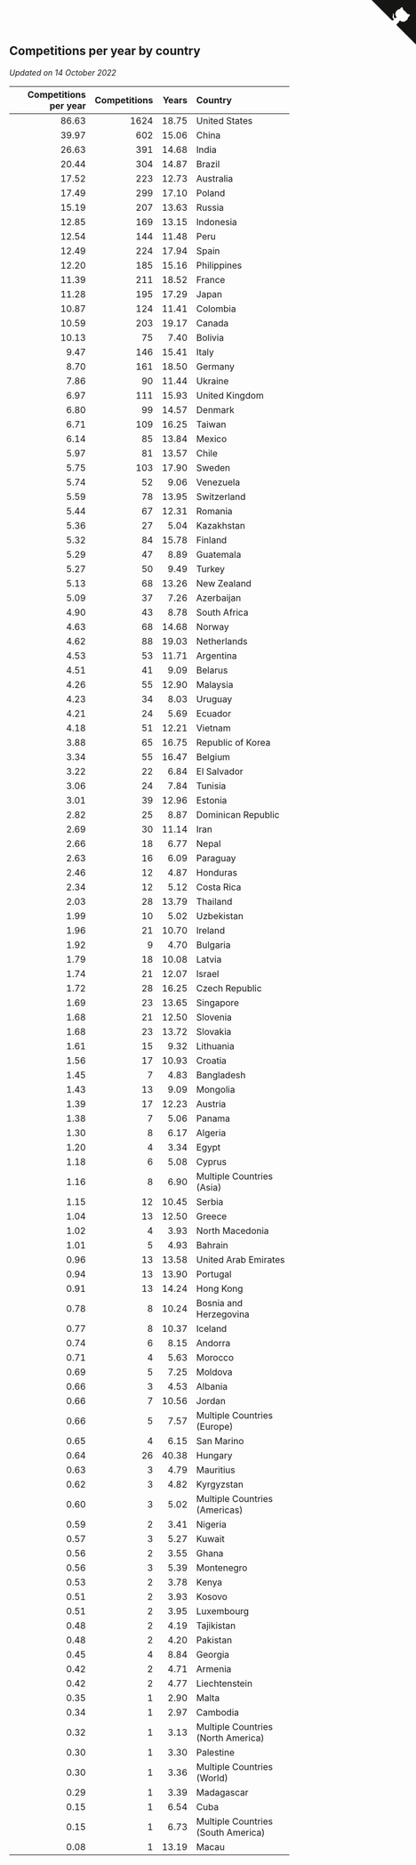 ## Competitions per year by country

*Updated on 14 October 2022*

| Competitions per year | Competitions | Years | Country |
| ---: | ---: | ---: | :--- |
| 86.63 | 1624 | 18.75 | United States |
| 39.97 | 602 | 15.06 | China |
| 26.63 | 391 | 14.68 | India |
| 20.44 | 304 | 14.87 | Brazil |
| 17.52 | 223 | 12.73 | Australia |
| 17.49 | 299 | 17.10 | Poland |
| 15.19 | 207 | 13.63 | Russia |
| 12.85 | 169 | 13.15 | Indonesia |
| 12.54 | 144 | 11.48 | Peru |
| 12.49 | 224 | 17.94 | Spain |
| 12.20 | 185 | 15.16 | Philippines |
| 11.39 | 211 | 18.52 | France |
| 11.28 | 195 | 17.29 | Japan |
| 10.87 | 124 | 11.41 | Colombia |
| 10.59 | 203 | 19.17 | Canada |
| 10.13 | 75 | 7.40 | Bolivia |
| 9.47 | 146 | 15.41 | Italy |
| 8.70 | 161 | 18.50 | Germany |
| 7.86 | 90 | 11.44 | Ukraine |
| 6.97 | 111 | 15.93 | United Kingdom |
| 6.80 | 99 | 14.57 | Denmark |
| 6.71 | 109 | 16.25 | Taiwan |
| 6.14 | 85 | 13.84 | Mexico |
| 5.97 | 81 | 13.57 | Chile |
| 5.75 | 103 | 17.90 | Sweden |
| 5.74 | 52 | 9.06 | Venezuela |
| 5.59 | 78 | 13.95 | Switzerland |
| 5.44 | 67 | 12.31 | Romania |
| 5.36 | 27 | 5.04 | Kazakhstan |
| 5.32 | 84 | 15.78 | Finland |
| 5.29 | 47 | 8.89 | Guatemala |
| 5.27 | 50 | 9.49 | Turkey |
| 5.13 | 68 | 13.26 | New Zealand |
| 5.09 | 37 | 7.26 | Azerbaijan |
| 4.90 | 43 | 8.78 | South Africa |
| 4.63 | 68 | 14.68 | Norway |
| 4.62 | 88 | 19.03 | Netherlands |
| 4.53 | 53 | 11.71 | Argentina |
| 4.51 | 41 | 9.09 | Belarus |
| 4.26 | 55 | 12.90 | Malaysia |
| 4.23 | 34 | 8.03 | Uruguay |
| 4.21 | 24 | 5.69 | Ecuador |
| 4.18 | 51 | 12.21 | Vietnam |
| 3.88 | 65 | 16.75 | Republic of Korea |
| 3.34 | 55 | 16.47 | Belgium |
| 3.22 | 22 | 6.84 | El Salvador |
| 3.06 | 24 | 7.84 | Tunisia |
| 3.01 | 39 | 12.96 | Estonia |
| 2.82 | 25 | 8.87 | Dominican Republic |
| 2.69 | 30 | 11.14 | Iran |
| 2.66 | 18 | 6.77 | Nepal |
| 2.63 | 16 | 6.09 | Paraguay |
| 2.46 | 12 | 4.87 | Honduras |
| 2.34 | 12 | 5.12 | Costa Rica |
| 2.03 | 28 | 13.79 | Thailand |
| 1.99 | 10 | 5.02 | Uzbekistan |
| 1.96 | 21 | 10.70 | Ireland |
| 1.92 | 9 | 4.70 | Bulgaria |
| 1.79 | 18 | 10.08 | Latvia |
| 1.74 | 21 | 12.07 | Israel |
| 1.72 | 28 | 16.25 | Czech Republic |
| 1.69 | 23 | 13.65 | Singapore |
| 1.68 | 21 | 12.50 | Slovenia |
| 1.68 | 23 | 13.72 | Slovakia |
| 1.61 | 15 | 9.32 | Lithuania |
| 1.56 | 17 | 10.93 | Croatia |
| 1.45 | 7 | 4.83 | Bangladesh |
| 1.43 | 13 | 9.09 | Mongolia |
| 1.39 | 17 | 12.23 | Austria |
| 1.38 | 7 | 5.06 | Panama |
| 1.30 | 8 | 6.17 | Algeria |
| 1.20 | 4 | 3.34 | Egypt |
| 1.18 | 6 | 5.08 | Cyprus |
| 1.16 | 8 | 6.90 | Multiple Countries (Asia) |
| 1.15 | 12 | 10.45 | Serbia |
| 1.04 | 13 | 12.50 | Greece |
| 1.02 | 4 | 3.93 | North Macedonia |
| 1.01 | 5 | 4.93 | Bahrain |
| 0.96 | 13 | 13.58 | United Arab Emirates |
| 0.94 | 13 | 13.90 | Portugal |
| 0.91 | 13 | 14.24 | Hong Kong |
| 0.78 | 8 | 10.24 | Bosnia and Herzegovina |
| 0.77 | 8 | 10.37 | Iceland |
| 0.74 | 6 | 8.15 | Andorra |
| 0.71 | 4 | 5.63 | Morocco |
| 0.69 | 5 | 7.25 | Moldova |
| 0.66 | 3 | 4.53 | Albania |
| 0.66 | 7 | 10.56 | Jordan |
| 0.66 | 5 | 7.57 | Multiple Countries (Europe) |
| 0.65 | 4 | 6.15 | San Marino |
| 0.64 | 26 | 40.38 | Hungary |
| 0.63 | 3 | 4.79 | Mauritius |
| 0.62 | 3 | 4.82 | Kyrgyzstan |
| 0.60 | 3 | 5.02 | Multiple Countries (Americas) |
| 0.59 | 2 | 3.41 | Nigeria |
| 0.57 | 3 | 5.27 | Kuwait |
| 0.56 | 2 | 3.55 | Ghana |
| 0.56 | 3 | 5.39 | Montenegro |
| 0.53 | 2 | 3.78 | Kenya |
| 0.51 | 2 | 3.93 | Kosovo |
| 0.51 | 2 | 3.95 | Luxembourg |
| 0.48 | 2 | 4.19 | Tajikistan |
| 0.48 | 2 | 4.20 | Pakistan |
| 0.45 | 4 | 8.84 | Georgia |
| 0.42 | 2 | 4.71 | Armenia |
| 0.42 | 2 | 4.77 | Liechtenstein |
| 0.35 | 1 | 2.90 | Malta |
| 0.34 | 1 | 2.97 | Cambodia |
| 0.32 | 1 | 3.13 | Multiple Countries (North America) |
| 0.30 | 1 | 3.30 | Palestine |
| 0.30 | 1 | 3.36 | Multiple Countries (World) |
| 0.29 | 1 | 3.39 | Madagascar |
| 0.15 | 1 | 6.54 | Cuba |
| 0.15 | 1 | 6.73 | Multiple Countries (South America) |
| 0.08 | 1 | 13.19 | Macau |


<a href="https://github.com/jonatanklosko/wca_statistics" class="github-corner" aria-label="View source on Github"><svg width="80" height="80" viewBox="0 0 250 250" style="fill:#151513; color:#fff; position: absolute; top: 0; border: 0; right: 0;" aria-hidden="true"><path d="M0,0 L115,115 L130,115 L142,142 L250,250 L250,0 Z"></path><path d="M128.3,109.0 C113.8,99.7 119.0,89.6 119.0,89.6 C122.0,82.7 120.5,78.6 120.5,78.6 C119.2,72.0 123.4,76.3 123.4,76.3 C127.3,80.9 125.5,87.3 125.5,87.3 C122.9,97.6 130.6,101.9 134.4,103.2" fill="currentColor" style="transform-origin: 130px 106px;" class="octo-arm"></path><path d="M115.0,115.0 C114.9,115.1 118.7,116.5 119.8,115.4 L133.7,101.6 C136.9,99.2 139.9,98.4 142.2,98.6 C133.8,88.0 127.5,74.4 143.8,58.0 C148.5,53.4 154.0,51.2 159.7,51.0 C160.3,49.4 163.2,43.6 171.4,40.1 C171.4,40.1 176.1,42.5 178.8,56.2 C183.1,58.6 187.2,61.8 190.9,65.4 C194.5,69.0 197.7,73.2 200.1,77.6 C213.8,80.2 216.3,84.9 216.3,84.9 C212.7,93.1 206.9,96.0 205.4,96.6 C205.1,102.4 203.0,107.8 198.3,112.5 C181.9,128.9 168.3,122.5 157.7,114.1 C157.9,116.9 156.7,120.9 152.7,124.9 L141.0,136.5 C139.8,137.7 141.6,141.9 141.8,141.8 Z" fill="currentColor" class="octo-body"></path></svg></a><style>.github-corner:hover .octo-arm{animation:octocat-wave 560ms ease-in-out}@keyframes octocat-wave{0%,100%{transform:rotate(0)}20%,60%{transform:rotate(-25deg)}40%,80%{transform:rotate(10deg)}}@media (max-width:500px){.github-corner:hover .octo-arm{animation:none}.github-corner .octo-arm{animation:octocat-wave 560ms ease-in-out}}</style>
